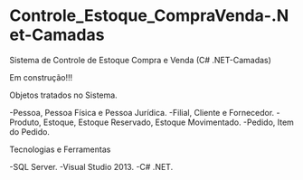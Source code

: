 # Controle_Estoque_CompraVenda-.Net-Camadas
Sistema de Controle de Estoque Compra e Venda (C# .NET-Camadas)

Em construção!!!

Objetos tratados no Sistema.

-Pessoa, Pessoa Física e Pessoa Jurídica.
-Filial, Cliente e Fornecedor.
-Produto, Estoque, Estoque Reservado, Estoque Movimentado.
-Pedido, Item do Pedido.

Tecnologias e Ferramentas

-SQL Server.
-Visual Studio 2013.
-C# .NET.
